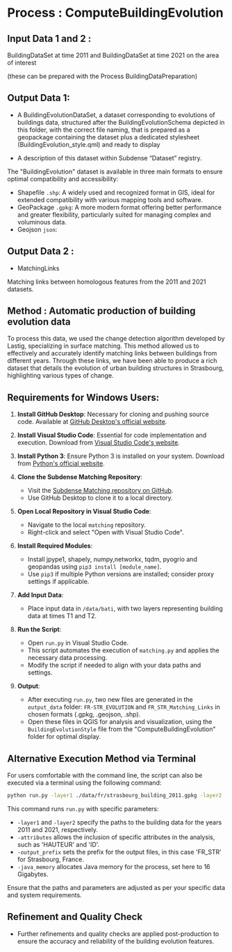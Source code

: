 # Process : ComputeBuildingEvolution 

## Input Data 1 and 2 :

BuildingDataSet at time 2011 and BuildingDataSet at time 2021 on the area of interest

(these can be prepared with the Process BuildingDataPreparation)

## Output Data 1:

* A BuildingEvolutionDataSet, a dataset corresponding to evolutions of buildings data, structured after the BuildingEvolutionSchema depicted in this folder, with the correct file naming, that is prepared as a geopackage containing the dataset plus a dedicated stylesheet (BuildingEvolution_style.qml) and ready to display 

* A description of this dataset within Subdense “Dataset” registry.

The "BuildingEvolution" dataset is available in three main formats to ensure optimal compatibility and accessibility:
- Shapefile `.shp`: A widely used and recognized format in GIS, ideal for extended compatibility with various mapping tools and software.
- GeoPackage `.gpkg`: A more modern format offering better performance and greater flexibility, particularly suited for managing complex and voluminous data.
- Geojson `json`:

## Output Data 2 : 
 
* MatchingLinks

Matching links between homologous features from the 2011 and 2021 datasets. 


## Method : Automatic production of building evolution data
To process this data, we used the change detection algorithm developed by Lastig, specializing in surface matching. This method allowed us to effectively and accurately identify matching links between buildings from different years. Through these links, we have been able to produce a rich dataset that details the evolution of urban building structures in Strasbourg, highlighting various types of change.

## Requirements for Windows Users:

1. **Install GitHub Desktop**: Necessary for cloning and pushing source code. 
   Available at [GitHub Desktop's official website](https://desktop.github.com/).

2. **Install Visual Studio Code**: Essential for code implementation and execution. 
   Download from [Visual Studio Code's website](https://code.visualstudio.com/).

3. **Install Python 3**: Ensure Python 3 is installed on your system. 
   Download from [Python's official website](https://www.python.org/downloads/).

4. **Clone the Subdense Matching Repository**: 
   - Visit the [Subdense Matching repository on GitHub](https://github.com/subdense/matching).
   - Use GitHub Desktop to clone it to a local directory.

5. **Open Local Repository in Visual Studio Code**:
   - Navigate to the local `matching` repository.
   - Right-click and select "Open with Visual Studio Code".

6. **Install Required Modules**: 
   - Install jpype1, shapely, numpy,networkx, tqdm, pyogrio and geopandas using `pip3 install [module_name]`.
   - Use `pip3` if multiple Python versions are installed; consider proxy settings if applicable.

7. **Add Input Data**: 
   - Place input data in `/data/bati`, with two layers representing building data at times T1 and T2.

8. **Run the Script**:
   - Open `run.py` in Visual Studio Code.
   - This script automates the execution of `matching.py` and applies the necessary data processing.
   - Modify the script if needed to align with your data paths and settings.

9. **Output**:
   - After executing `run.py`, two new files are generated in the `output_data` folder: `FR-STR_EVOLUTION` and `FR_STR_Matching_Links` in chosen formats (.gpkg, .geojson, .shp).
   - Open these files in QGIS for analysis and visualization, using the `BuildingEvolutionStyle` file from the "ComputeBuildingEvolution" folder for optimal display.


## Alternative Execution Method via Terminal

For users comfortable with the command line, the script can also be executed via a terminal using the following command:

```bash
python run.py -layer1 ./data/fr/strasbourg_building_2011.gpkg -layer2 ./data/fr/strasbourg_building_2021.gpkg -attributes '["HAUTEUR","ID"]' -output_prefix FR_STR -java_memory 16G
```

This command runs `run.py` with specific parameters:

- `-layer1` and `-layer2` specify the paths to the building data for the years 2011 and 2021, respectively.
- `-attributes` allows the inclusion of specific attributes in the analysis, such as 'HAUTEUR' and 'ID'.
- `-output_prefix` sets the prefix for the output files, in this case 'FR_STR' for Strasbourg, France.
- `-java_memory` allocates Java memory for the process, set here to 16 Gigabytes.

Ensure that the paths and parameters are adjusted as per your specific data and system requirements.

## Refinement and Quality Check
- Further refinements and quality checks are applied post-production to ensure the accuracy and reliability of the building evolution features.


